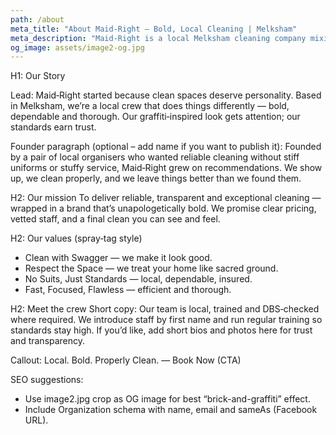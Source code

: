 ```yaml
---
path: /about
meta_title: "About Maid‑Right — Bold, Local Cleaning | Melksham"
meta_description: "Maid‑Right is a local Melksham cleaning company mixing graffiti‑style branding with professional, insured cleaning services. Meet the crew and learn our values."
og_image: assets/image2-og.jpg
---
```


H1: Our Story

Lead:
Maid‑Right started because clean spaces deserve personality. Based in Melksham, we’re a local crew that does things differently — bold, dependable and thorough. Our graffiti‑inspired look gets attention; our standards earn trust.

Founder paragraph (optional – add name if you want to publish it):
Founded by a pair of local organisers who wanted reliable cleaning without stiff uniforms or stuffy service, Maid‑Right grew on recommendations. We show up, we clean properly, and we leave things better than we found them.

H2: Our mission
To deliver reliable, transparent and exceptional cleaning — wrapped in a brand that’s unapologetically bold. We promise clear pricing, vetted staff, and a final clean you can see and feel.

H2: Our values (spray‑tag style)
- Clean with Swagger — we make it look good.  
- Respect the Space — we treat your home like sacred ground.  
- No Suits, Just Standards — local, dependable, insured.  
- Fast, Focused, Flawless — efficient and thorough.

H2: Meet the crew
Short copy:
Our team is local, trained and DBS‑checked where required. We introduce staff by first name and run regular training so standards stay high. If you’d like, add short bios and photos here for trust and transparency.

Callout:
Local. Bold. Properly Clean. — Book Now (CTA)

SEO suggestions:
- Use image2.jpg crop as OG image for best “brick-and-graffiti” effect.
- Include Organization schema with name, email and sameAs (Facebook URL).